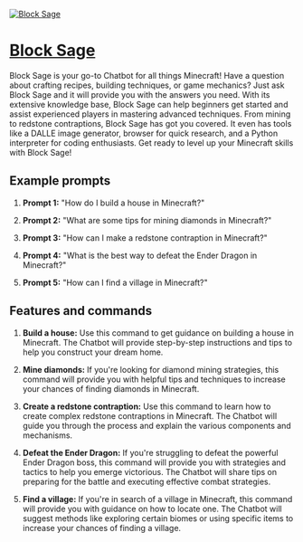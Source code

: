 [![Block Sage](https://files.oaiusercontent.com/file-AZmuShwylKig2Lo9u9S4WRLs?se=2123-10-16T20%3A15%3A26Z&sp=r&sv=2021-08-06&sr=b&rscc=max-age%3D31536000%2C%20immutable&rscd=attachment%3B%20filename%3Dcdd23002-a74d-406e-8708-79ae41a2d2a7.png&sig=9Svealntju%2BMNPQS%2B6p31oegonoC33eBKtMkf5WG6pM%3D)](https://chat.openai.com/g/g-FyoCUkRaJ-block-sage)

# [Block Sage](https://chat.openai.com/g/g-FyoCUkRaJ-block-sage)

Block Sage is your go-to Chatbot for all things Minecraft! Have a question about crafting recipes, building techniques, or game mechanics? Just ask Block Sage and it will provide you with the answers you need. With its extensive knowledge base, Block Sage can help beginners get started and assist experienced players in mastering advanced techniques. From mining to redstone contraptions, Block Sage has got you covered. It even has tools like a DALLE image generator, browser for quick research, and a Python interpreter for coding enthusiasts. Get ready to level up your Minecraft skills with Block Sage!

## Example prompts

1. **Prompt 1:** "How do I build a house in Minecraft?"

2. **Prompt 2:** "What are some tips for mining diamonds in Minecraft?"

3. **Prompt 3:** "How can I make a redstone contraption in Minecraft?"

4. **Prompt 4:** "What is the best way to defeat the Ender Dragon in Minecraft?"

5. **Prompt 5:** "How can I find a village in Minecraft?"

## Features and commands

1. **Build a house:** Use this command to get guidance on building a house in Minecraft. The Chatbot will provide step-by-step instructions and tips to help you construct your dream home.

2. **Mine diamonds:** If you're looking for diamond mining strategies, this command will provide you with helpful tips and techniques to increase your chances of finding diamonds in Minecraft.

3. **Create a redstone contraption:** Use this command to learn how to create complex redstone contraptions in Minecraft. The Chatbot will guide you through the process and explain the various components and mechanisms.

4. **Defeat the Ender Dragon:** If you're struggling to defeat the powerful Ender Dragon boss, this command will provide you with strategies and tactics to help you emerge victorious. The Chatbot will share tips on preparing for the battle and executing effective combat strategies.

5. **Find a village:** If you're in search of a village in Minecraft, this command will provide you with guidance on how to locate one. The Chatbot will suggest methods like exploring certain biomes or using specific items to increase your chances of finding a village.